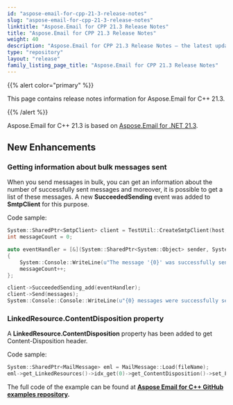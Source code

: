 ```yaml
---
id: "aspose-email-for-cpp-21-3-release-notes"
slug: "aspose-email-for-cpp-21-3-release-notes"
linktitle: "Aspose.Email for CPP 21.3 Release Notes"
title: "Aspose.Email for CPP 21.3 Release Notes"
weight: 40
description: "Aspose.Email for CPP 21.3 Release Notes – the latest updates and fixes."
type: "repository"
layout: "release"
family_listing_page_title: "Aspose.Email for CPP 21.3 Release Notes"
---
```


{{% alert color="primary" %}} 

This page contains release notes information for Aspose.Email for C++ 21.3.

{{% /alert %}} 

Aspose.Email for C++ 21.3 is based on [Aspose.Email for .NET 21.3](/email/net/release-notes/2021/aspose-email-for-net-21-3-release-notes/).

## **New Enhancements**

### **Getting information about bulk messages sent**
When you send messages in bulk, you can get an information about the number of successfully sent messages and moreover, it is possible to get a list of these messages. 
A new **SucceededSending** event was added to **SmtpClient** for this purpose.

Code sample:
```cpp
System::SharedPtr<SmtpClient> client = TestUtil::CreateSmtpClient(host, SecurityOptions::Auto);
int messageCount = 0;

auto eventHandler = [&](System::SharedPtr<System::Object> sender, System::SharedPtr<MailMessageEventArgs> evntArgs) -> void
{
    System::Console::WriteLine(u"The message '{0}' was successfully sent.", evntArgs->get_Message()->get_Subject());
    messageCount++;
};

client->SucceededSending_add(eventHandler);
client->Send(messages);
System::Console::Console::WriteLine(u"{0} messages were successfully sent.", messageCount);
```
### **LinkedResource.ContentDisposition property**

A **LinkedResource.ContentDisposition** property has been added to get Content-Disposition header.

Code sample:

```cpp
System::SharedPtr<MailMessage> eml = MailMessage::Load(fileName);
eml->get_LinkedResources()->idx_get(0)->get_ContentDisposition()->set_FileName(u"changed.png");
```

The full code of the example can be found at **[Aspose Email for C++ GitHub examples repository](https://github.com/aspose-email/Aspose.Email-for-C).**

